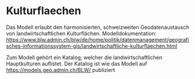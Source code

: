 # Kulturflaechen
Das Modell erlaubt den harmonisierten, schweizweiten Geodatenaustausch von landwirtschaftlichen Kulturflächen.
Modelldokumentation: https://www.blw.admin.ch/blw/de/home/politik/datenmanagement/geografisches-informationssystem-gis/landwirtschaftliche-kulturflaechen.html

Zum Modell gehört ein Katalog, welcher die landwirtschaftlichen Hauptkulturen auflistet. Der Katalog ist wie das Modell auf https://models.geo.admin.ch/BLW/ publiziert
